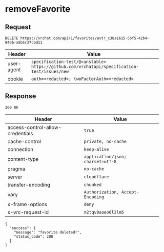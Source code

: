 # removeFavorite

## Request
`DELETE https://vrchat.com/api/1/favorites/avtr_c38a1615-5bf5-42b4-84eb-a8b6c37cbd11`

| Header | Value |
| ------ | ----- |
| user-agent | `specification-test/@<unstable> https://github.com/vrchatapi/specification-test/issues/new` |
| cookie | `auth=<redacted>; twoFactorAuth=<redacted>` |


## Response
`200 OK`

| Header | Value |
| ------ | ----- |
| access-control-allow-credentials | `true` |
| cache-control | `private, no-cache` |
| connection | `keep-alive` |
| content-type | `application/json; charset=utf-8` |
| pragma | `no-cache` |
| server | `cloudflare` |
| transfer-encoding | `chunked` |
| vary | `Authorization, Accept-Encoding` |
| x-frame-options | `deny` |
| x-vrc-request-id | `m2tqv9aoeo6l3lm5` |

```jsonc
{
  "success": {
    "message": "favorite deleted!",
    "status_code": 200
  }
}
```
